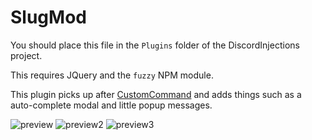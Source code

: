 # SlugMod

You should place this file in the `Plugins` folder of the DiscordInjections project.

This requires JQuery and the `fuzzy` NPM module.

This plugin picks up after [CustomCommand](https://github.com/DiscordInjections/Plugins/tree/master/CustomCommand) and adds things such as a auto-complete modal and little popup messages.

![preview](https://i-need.discord.cards/f71ae0.png)
![preview2](https://i-need.discord.cards/7f8c9d.png)
![preview3](https://i-need.discord.cards/af4db8.png)
